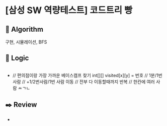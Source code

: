# [삼성 SW 역량테스트] 코드트리 빵

## :pushpin: **Algorithm**

구현, 시뮬레이션, BFS

## :round_pushpin: **Logic**

```java

```

- // 편의점이랑 가장 가까운 베이스캠프 찾기 int[][] visited[x][y] = 번호
  // 1분/1번사람
  // +1/2번사람/1번 사람 이동
  // 전부 다 이동할때까지 반복
  // 한칸에 여러 사람 ㅆㄱㄴ

## :black_nib: **Review**

-
